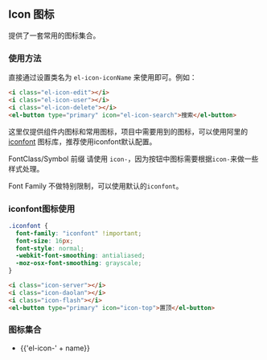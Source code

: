 <script>
  import Clipboard from 'clipboard';
  export default {
    methods: {
      copy() {
        var clipboard = new Clipboard('.icon');
        clipboard.on('success', e => {
          this.$message({
            message: e.text +' 复制成功',
            type: 'success'
          });
          // 释放内存
          clipboard.destroy();
        })  
        clipboard.on('error', e => {
          // 不支持复制
          this.$message({
            message: '复制失败',
            type: 'error'
          }); 
          // 释放内存
          clipboard.destroy();
        })
      }
    }
  }
</script>


## Icon 图标

提供了一套常用的图标集合。

### 使用方法

直接通过设置类名为 `el-icon-iconName` 来使用即可。例如：

```html
<i class="el-icon-edit"></i>
<i class="el-icon-user"></i>
<i class="el-icon-delete"></i>
<el-button type="primary" icon="el-icon-search">搜索</el-button>
```

这里仅提供组件内图标和常用图标，项目中需要用到的图标，可以使用阿里的 [iconfont](https://www.iconfont.cn) 图标库，推荐使用iconfont默认配置。

FontClass/Symbol 前缀 请使用 `icon-`，因为按钮中图标需要根据`icon-`来做一些样式处理。

Font Family 不做特别限制，可以使用默认的`iconfont`。

### iconfont图标使用

```css
.iconfont {
  font-family: "iconfont" !important;
  font-size: 16px;
  font-style: normal;
  -webkit-font-smoothing: antialiased;
  -moz-osx-font-smoothing: grayscale;
}
```
```html
<i class="icon-server"></i>
<i class="icon-daolan"></i>
<i class="icon-flash"></i>
<el-button type="primary" icon="icon-top">置顶</el-button>
```

### 图标集合

<ul class="icon-list">
  <li v-for="name in $icon" :key="name">
    <span class="icon" @click="copy" :data-clipboard-text="'el-icon-' + name">
      <i :class="'el-icon-' + name"></i>
      <span class="icon-name">{{'el-icon-' + name}}</span>
    </span>
  </li>
</ul>